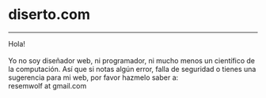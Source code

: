 # diserto.com
___
Hola!<br><br>
Yo no soy diseñador web, ni programador, ni mucho menos un científico de la computación. 
Así que si notas algún error, falla de seguridad o tienes una sugerencia para mi web, por favor hazmelo saber a:<br>
resemwolf at gmail.com
